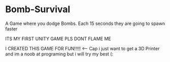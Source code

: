 # Bomb-Survival
A Game where you dodge Bombs. Each 15 seconds  they are going to spawn faster

ITS MY FIRST UNITY GAME PLS DONT FLAME ME 

I CREATED THIS GAME FOR FUN!!!!! <-- Cap i just want to get a 3D Printer and im a noob at programing but i will try my best (:
